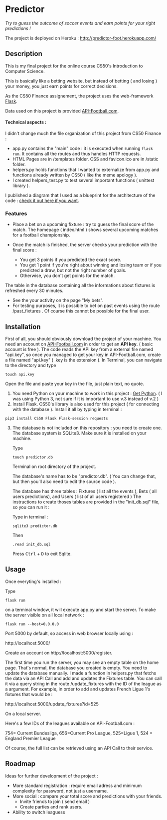 # Predictor

 *Try to guess the outcome of soccer events and earn points for your right predictions !*

The project is deployed on Heroku : http://predictor-foot.herokuapp.com/
## Description

 This is my final project for the online course CS50's Introduction to Computer Science.

 This is basically like a betting website, but instead of betting ( and losing ) your money, you just earn points for correct decisions.


As the CS50 Finance assignement, the project uses the web-framework [Flask](https://www.palletsprojects.com/p/flask/). 

Data used on this project is provided [API-Football.com](https://www.api-football.com/documentation).

#### Technical aspects : 
I didn't change much the file organization of this project from CS50 Finance : 
- app.py contains the "main" code : it is executed when running `flask run`. It contains all the routes and thus handles HTTP requests. 
- HTML Pages are in /templates folder. CSS and favicon.ico are in /static folder. 
- helpers.py holds functions that I wanted to externalize from app.py and functions already written by CS50 ( like the meme apology ).
- I created helpers_test.py to test several important functions ( unittest library ). 

I published a diagram that I used as a blueprint for the architecture of the code : [check it out here if you want](https://www.draw.io/?lightbox=1&highlight=0000ff&nav=1&title=Predictor%20Architecture.drawio#Uhttps%3A%2F%2Fdrive.google.com%2Fuc%3Fid%3D1dYA1t9bzluw2TpN6wMd3xZD8H4PFihyt%26export%3Ddownload).

### Features

* Place a bet on a upcoming fixture : try to guess the final score of the match. The homepage ( index.html ) shows several upcoming matches for a football championship. 

* Once the match is finished, the server checks your prediction with the final score : 
  - You get 3 points if you predicted the exact score. 
  - You get 1 point if you're right about winning and losing team or if you predicted a draw, but not the right number of goals.
  - Otherwise, you don't get points for the match. 

The table in the database containing all the informations about fixtures is refreshed every 30 minutes.
* See the your activity on the page "My bets". 
* For testing purposes, it is possible to bet on past events using the route /past_fixtures . Of course this cannot be possible for the final user. 


## Installation

First of all, you should obviously download the project of your machine. 
You need an account on [API-Football.com](https://www.api-football.com/documentation) in order to get an **API key**. ( basic account is free ).
  The code reads the API key from a external file named "api.key", so once you managed to get your key in API-Football.com, create a file named "api.key" ( .key is the extension ). In Terminal, you can navigate to the directory and type 

  `touch api.key`

Open the file and paste your key in the file, just plain text, no quote. 


1. You need Python on your machine to work in this project : [Get Python](https://www.python.org/downloads/). ( I was using Python 3, not sure if it is important to use v.3 instead of v.2 )
2. Install Flask. CS50's library is also used for this project ( for connecting with the database ). Install it all by typing in terminal : 

  `pip3 install CS50 Flask Flask-session requests`

  
3. The database is not included on this repository : you need to create one.
    The database system is SQLite3. Make sure it is installed on your machine. 

    Type 
    
    `touch predictor.db` 
    
     Terminal on root directory of the project.

    The database's name has to be "predictor.db". ( You can change that, but then you'll also need to edit the source code ).

    The database has three tables : Fixtures ( list all the events ), Bets ( all users predictions), and Users ( list of all users registered )
    The instructions to create thoses tables are provided in the "init_db.sql" file, so you can run it : 

    Type in terminal : 
    
    `sqlite3 predictor.db`
    
    Then

    `.read init_db.sql`

    Press <kbd>Ctrl</kbd> + <kbd>D</kbd> to exit Sqlite. 


## Usage
Once everyting's installed : 

Type 

` flask run `

 on a terminal window,  it will execute app.py and start the server.
To make the server visible on all local network : 

```flask run --host=0.0.0.0```

Port 5000 by default, so access in web browser locally using : 

http://localhost:5000/

Create an account on http://localhost:5000/register. 

The first time you run the server, you may see an empty table on the home page.  That's normal, the database you created is empty. You need to update the database manually.
I made a function in helpers.py that fetchs the data via an API Call and add and updates the Fixtures table. 
You can call it via a query string in the route /update_fixtures with the ID of the league as a argument. For example, in order to add and updates French Ligue 1's fixtures that would be : 

http://localhost:5000/update_fixtures?id=525

On a local server. 

Here's a few IDs of the leagues available on API-Football.com : 

754= Current Bundesliga, 656=Current Pro League, 525=Ligue 1, 524 = England Premier League

Of course, the full list can be retrieved using an API Call to their service. 

## Roadmap
Ideas for further development of the project :

* More standard registration : require email adress and minimum complexity for password, not just a username. 
* More social : compare your total score and predictions with your friends.
  * Invite friends to join ( send email )
  * Create parties and rank users. 
* Ability to switch leaguess